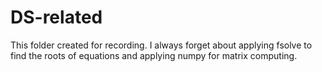 # DS-related
This folder created for recording. I always forget about applying fsolve to find the roots of equations and applying numpy for matrix computing.